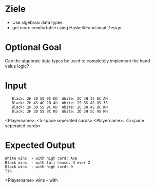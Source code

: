 # Ziele
- Use algebraic data types
- get more comfortable using Haskell/Functional Design

# Optional Goal
Can the algebraic data types be used to completely implement the hand value logic?

# Input
```
   Black: 2H 3D 5S 9C KD  White: 2C 3H 4S 8C AH
   Black: 2H 4S 4C 2D 4H  White: 2S 8S AS QS 3S
   Black: 2H 3D 5S 9C KD  White: 2C 3H 4S 8C KH
   Black: 2H 3D 5S 9C KD  White: 2D 3H 5C 9S KH
```
\<Playername>: <5 space seperated cards> \<Playername>: <5 space seperated cards>
# Expected Output
```
White wins. - with high card: Ace 
Black wins. - with full house: 4 over 2 
Black wins. - with high card: 9
Tie.
```
\<Playername> wins - with <winning hand>